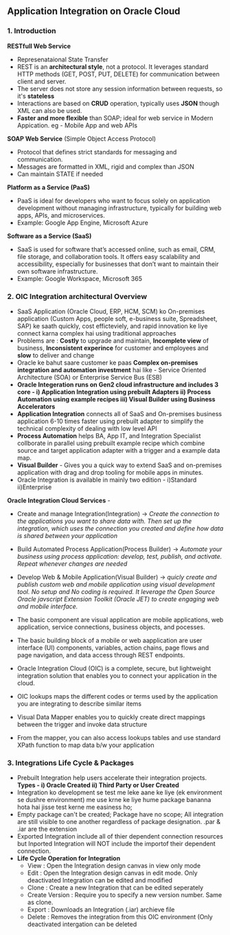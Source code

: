 ## Application Integration on Oracle Cloud

### 1. Introduction

**RESTfull Web Service**
- Represenataional State Transfer
- REST is an **architectural style**, not a protocol. It leverages standard HTTP methods (GET, POST, PUT, DELETE) for communication between client and server.
- The server does not store any session information between requests, so it's **stateless**
- Interactions are based on **CRUD** operation, typically uses **JSON** though XML can also be used.
- **Faster and more flexible** than SOAP; ideal for web service in Modern Appication. eg - Mobile App and web APIs

**SOAP Web Service** (Simple Object Access Protocol)
- Protocol that defines strict standards for messaging and communication.
- Messages are formatted in XML, rigid and complex than JSON
- Can maintain STATE if needed

**Platform as a Service (PaaS)**
- PaaS is ideal for developers who want to focus solely on application development without managing infrastructure, typically for building web apps, APIs, and microservices.
- Example: Google App Engine, Microsoft Azure

**Software as a Service (SaaS)**
- SaaS is used for software that’s accessed online, such as email, CRM, file storage, and collaboration tools. It offers easy scalability and accessibility, especially for businesses that don’t want to maintain their own software infrastructure.
- Example: Google Workspace, Microsoft 365


### 2. OIC Integration architectural Overview

- SaaS Application (Oracle Cloud, ERP, HCM, SCM) ko On-premises application (Custom Apps, people soft, e-business suite, Spreadsheet, SAP) ke saath quickly, cost efficteviely, and rapid innovation ke liye connect karna complex hai using traditional approaches
- Problems are : **Costly** to upgrade and maintain, **Incomplete view** of business, **Inconsistent experince** for customer and employees and **slow** to deliver and change
- Oracle ke bahut saare customer ke paas **Complex on-premises integration and automation investment** hai like - Service Oriented Architecture (SOA) or Enterprise Service Bus (ESB)
- **Oracle Integeration runs on Gen2 cloud infrastructure and includes 3 core - i) Application Integration using prebuilt Adapters  ii) Process Automation using example recipes  iii) Visual Builder using Business Accelerators**
- **Application Integration** connects all of SaaS and On-premises business application 6-10 times faster using prebuilt adapter to simplify the technical complexity of dealing with low level API
- **Process Automation** helps BA, App IT, and Integration Specialist collborate in parallel using prebuilt example recipe which combine source and target application adapter with a trigger and a example data map.
- **Visual Builder** - Gives you a quick way to extend SaaS and on-premises application with drag and drop tooling for mobile apps in minutes.
- Oracle Integration is available in mainly two edition - i)Standard ii)Enterprise

**Oracle Integration Cloud Services** - 
- Create and manage Integration(Integration) -> *Create the connection to the applications you want to share data with. Then set up the integration, which uses the connection you created and define how data is shared between your application*
- Build Automated Process Application(Process Builder) -> *Automate your business using process application: develop, test, publish, and activate. Repeat whenever changes are needed*
- Develop Web & Mobile Application(Visual Builder) -> *quicly create and publish custom web and mobile application using visual development tool. No setup and No coding is required. It leverage the Open Source Oracle javscript Extension Toolkit (Oracle JET) to create engaging web and mobile interface.*

- The basic component are visual application are mobile applications, web application, service connections, business objects, and pocesses.
- The basic building block of a mobile or web aapplication are user interface (UI) components, variables, action chains, page flows and page navigation, and data access through REST endpoints.
- Oracle Integration Cloud (OIC) is a complete, secure, but lightweight integration solution that enables you to connect your application in the cloud.
- OIC lookups maps the different codes or terms used by the application you are integrating to describe similar items
- Visual Data Mapper enables you to quickly create direct mappings between the trigger and invoke data structure
- From the mapper, you can also access lookups tables and use standard XPath function to map data b/w your application


### 3. Integrations Life Cycle & Packages

- Prebuilt Integration help users accelerate their integration projects. **Types - i) Oracle Created ii) Third Party or User Created**
- Integration ko development se test me leke aane ke liye (ek environment se dushre environment) me use krne ke liye hume package bananna hota hai jisse test kerne me easiness ho;
- Empty package can't be created; Package have no scope; All integration are still visible to one another regardless of package designation. .par & .iar are the extension
- Exported Integration include all of thier dependent connection resources but Inported Integration will NOT include the importof their dependent connection.
- **Life Cycle Operation for Integration**
    - View : Open the Integration design canvas in view only mode
    - Edit : Open the Integration design canvas in edit mode. Only deactivated Integration can 
             be edited and modified
    - Clone : Create a new Integration that can be edited seperately
    - Create Version : Require you to specify a new version number. Same as clone.
    - Export : Downloads an Integration (.iar) archieve file
    - Delete : Removes the integration from this OIC environment (Only deactivated intergation                 can be deleted


